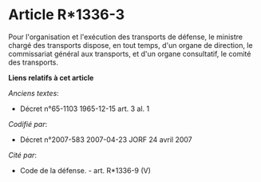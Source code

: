 # Article R*1336-3

Pour l'organisation et l'exécution des transports de défense, le ministre chargé des transports dispose, en tout temps, d'un
organe de direction, le commissariat général aux transports, et d'un organe consultatif, le comité des transports.

**Liens relatifs à cet article**

_Anciens textes_:

  - Décret n°65-1103 1965-12-15 art. 3 al. 1

_Codifié par_:

  - Décret n°2007-583 2007-04-23 JORF 24 avril 2007

_Cité par_:

  - Code de la défense. - art. R*1336-9 (V)

